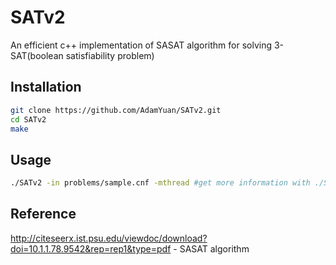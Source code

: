 # SATv2
An efficient c++ implementation of SASAT algorithm for solving 3-SAT(boolean satisfiability problem)
## Installation
```bash
git clone https://github.com/AdamYuan/SATv2.git
cd SATv2
make
```
## Usage
```bash
./SATv2 -in problems/sample.cnf -mthread #get more information with ./SATv2 -help
```
## Reference
<http://citeseerx.ist.psu.edu/viewdoc/download?doi=10.1.1.78.9542&rep=rep1&type=pdf> - SASAT algorithm
